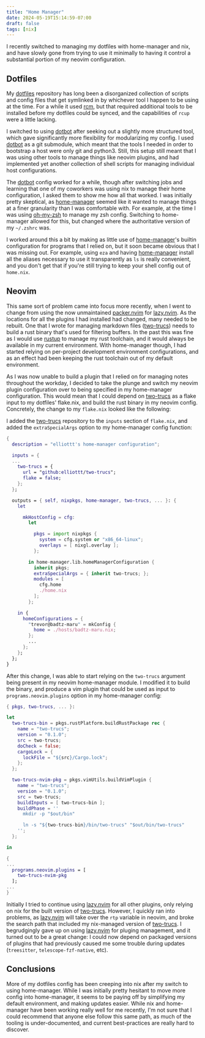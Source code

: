 ```yaml
---
title: "Home Manager"
date: 2024-05-19T15:14:59-07:00
draft: false
tags: [nix]
---
```


I recently switched to managing my dotfiles with home-manager and nix, and have
slowly gone from trying to use it minimally to having it control a substantial
portion of my neovim configuration.

<!--more-->

## Dotfiles

My [dotfiles] repository has long been a disorganized collection of scripts and
config files that get symlinked in by whichever tool I happen to be using at the
time. For a while it used [rcm], but that required additional tools to be
installed before my dotfiles could be synced, and the capabilities of `rcup`
were a little lacking.

I switched to using [dotbot] after seeking out a slightly more structured tool,
which gave significantly more flexibility for modularizing my config. I used
[dotbot] as a git submodule, which meant that the tools I needed in order to
bootstrap a host were only git and python3. Still, this setup still meant that I
was using other tools to manage things like neovim plugins, and had implemented
yet another collection of shell scripts for managing individual host
configurations.

The [dotbot] config worked for a while, though after switching jobs and learning
that one of my coworkers was using nix to manage their home configuration, I
asked them to show me how all that worked. I was initially pretty skeptical, as
[home-manager] seemed like it wanted to manage things at a finer granularity
than I was comfortable with. For example, at the time I was using [oh-my-zsh] to
manage my zsh config. Switching to home-manager allowed for this, but changed
where the authoritative version of my `~/.zshrc` was.

I worked around this a bit by making as little use of [home-manager]'s builtin
configuration for programs that I relied on, but it soon became obvious that I
was missing out. For example, using `eza` and having [home-manager] install all
the aliases necessary to use it transparently as `ls` is really convenient, and
you don't get that if you're still trying to keep your shell config out of
`home.nix`.

## Neovim

This same sort of problem came into focus more recently, when I went to change
from using the now unmaintained [packer.nvim] for [lazy.nvim]. As the locations
for all the plugins I had installed had changed, many needed to be rebuilt. One
that I wrote for managing markdown files ([two-trucs]) needs to build a rust
binary that's used for filtering buffers. In the past this was fine as I would
use [rustup] to manage my rust toolchain, and it would always be available in my
current environment. With home-manager though, I had started relying on
per-project development environment configurations, and as an effect had been
keeping the rust toolchain out of my default environment.

As I was now unable to build a plugin that I relied on for managing notes
throughout the workday, I decided to take the plunge and switch my neovim plugin
configuration over to being specified in my home-manager configuration. This
would mean that I could depend on [two-trucs] as a flake input to my dotfiles'
flake.nix, and build the rust binary in my neovim config. Concretely, the change
to my `flake.nix` looked like the following:

I added the [two-trucs] repository to the `inputs` section of `flake.nix`, and
added the `extraSpecialArgs` option to my home-manager config function:

```nix
{
  description = "elliottt's home-manager configuration";

  inputs = {
  ...
    two-trucs = {
      url = "github:elliottt/two-trucs";
      flake = false;
    };
  };

  outputs = { self, nixpkgs, home-manager, two-trucs, ... }: {
    let

      mkHostConfig = cfg:
        let

          pkgs = import nixpkgs {
            system = cfg.system or "x86_64-linux";
            overlays = [ nixgl.overlay ];
          };

        in home-manager.lib.homeManagerConfiguration {
          inherit pkgs;
          extraSpecialArgs = { inherit two-trucs; };
          modules = [
            cfg.home
            ./home.nix
          ];
        };

    in {
      homeConfigurations = {
        "trevor@badtz-maru" = mkConfig {
          home = ./hosts/badtz-maru.nix;
        };
        ...
      };
    };
  };
}

```

After this change, I was able to start relying on the `two-trucs` argument being
present in my neovim home-manager module. I modified it to build the binary, and
produce a vim plugin that could be used as input to `programs.neovim.plugins`
option in my home-manager config:

```nix
{ pkgs, two-trucs, ... }:

let
  two-trucs-bin = pkgs.rustPlatform.buildRustPackage rec {
    name = "two-trucs";
    version = "0.1.0";
    src = two-trucs;
    doCheck = false;
    cargoLock = {
      lockFile = "${src}/Cargo.lock";
    };
  };

  two-trucs-nvim-pkg = pkgs.vimUtils.buildVimPlugin {
    name = "two-trucs";
    version = "0.1.0";
    src = two-trucs;
    buildInputs = [ two-trucs-bin ];
    buildPhase = ''
      mkdir -p "$out/bin"

      ln -s "${two-trucs-bin}/bin/two-trucs" "$out/bin/two-trucs"
    '';
  };

in

{
...
  programs.neovim.plugins = [
    two-trucs-nvim-pkg
  ];
...
}
```

Initially I tried to continue using [lazy.nvim] for all other plugins, only
relying on nix for the built version of [two-trucs]. However, I quickly ran into
problems, as [lazy.nvim] will take over the `rtp` variable in neovim, and broke
the search path that included my nix-managed version of [two-trucs]. I
begrudgingly gave up on using [lazy.nvim] for pluging management, and it turned
out to be a great change: I could now depend on packaged versions of plugins
that had previously caused me some trouble during updates (`treesitter`,
`telescope-fzf-native`, etc).

## Conclusions

More of my dotfiles config has been creeping into nix after my switch to using
home-manager. While I was initially pretty hesitant to move more config into
home-manager, it seems to be paying off by simplifying my default environment,
and making updates easier. While nix and home-manager have been working really
well for me recently, I'm not sure that I could recommend that anyone else
follow this same path, as much of the tooling is under-documented, and current
best-practices are really hard to discover.

[dotfiles]: https://github.com/elliottt/dotfiles
[rcm]: https://github.com/thoughtbot/rcm
[dotbot]: https://github.com/anishathalye/dotbot
[home-manager]: https://github.com/nix-community/home-manager
[oh-my-zsh]: https://ohmyz.sh
[packer.nvim]: https://github.com/wbthomason/packer.nvim
[lazy.nvim]: https://github.com/folke/lazy.nvim
[two-trucs]: https://github.com/elliottt/two-trucs
[rustup]: https://rustup.rs
